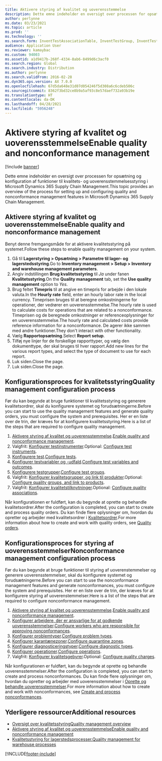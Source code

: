 ```yaml
---
title: Aktivere styring af kvalitet og uoverensstemmelse
description: Dette emne indeholder en oversigt over processen for opsætning og konfiguration af funktioner til kvalitets- og uoverensstemmelsesstyring i Microsoft Dynamics 365 Supply Chain Management.
author: perlynne
ms.date: 03/23/2021
ms.topic: article
ms.prod: ''
ms.technology: ''
ms.search.form: InventTestAssociationTable, InventTestGroup, InventTestItemQualityGroup, InventTestTable, InventTestVariable, InventTestVariableOutcome, InventParameters, InventProblemType, InventProblemTypeSetup, InventQuarantineZone, InventTestDiagnosticType, InventTestReportSetup, SysUserManagement, InventTestRelatedOperations
audience: Application User
ms.reviewer: kamaybac
ms.custom: 94003
ms.assetid: a1d9417b-268f-4334-8ab6-8499d6c3acf0
ms.search.region: Global
ms.search.industry: Distribution
ms.author: perlynne
ms.search.validFrom: 2016-02-28
ms.dyn365.ops.version: AX 7.0.0
ms.openlocfilehash: 67d5da648e31d07d054246f5d308a6c6cdeb506c
ms.sourcegitcommit: 8362f3bd32ce8b9a5af93c8e57daef732a93b19e
ms.translationtype: HT
ms.contentlocale: da-DK
ms.lasthandoff: 04/28/2021
ms.locfileid: "5956248"
---
```

# <a name="enable-quality-and-nonconformance-management"></a><span data-ttu-id="77816-103">Aktivere styring af kvalitet og uoverensstemmelse</span><span class="sxs-lookup"><span data-stu-id="77816-103">Enable quality and nonconformance management</span></span>

[!include [banner](../includes/banner.md)]

<span data-ttu-id="77816-104">Dette emne indeholder en oversigt over processen for opsætning og konfiguration af funktioner til kvalitets- og uoverensstemmelsesstyring i Microsoft Dynamics 365 Supply Chain Management.</span><span class="sxs-lookup"><span data-stu-id="77816-104">This topic provides an overview of the process for setting up and configuring quality and nonconformance management features in Microsoft Dynamics 365 Supply Chain Management.</span></span>

## <a name="enable-quality-and-nonconformance-management"></a><a name="enable-qm"></a><span data-ttu-id="77816-105">Aktivere styring af kvalitet og uoverensstemmelse</span><span class="sxs-lookup"><span data-stu-id="77816-105">Enable quality and nonconformance management</span></span>

<span data-ttu-id="77816-106">Benyt denne fremgangsmåde for at aktivere kvalitetsstyring på systemet.</span><span class="sxs-lookup"><span data-stu-id="77816-106">Follow these steps to enable quality management on your system.</span></span>

1. <span data-ttu-id="77816-107">Gå til **Lagerstyring \> Opsætning \> Parametre til lager- og lagerstedsstyring**.</span><span class="sxs-lookup"><span data-stu-id="77816-107">Go to **Inventory management \> Setup \> Inventory and warehouse management parameters**.</span></span>
1. <span data-ttu-id="77816-108">Angiv indstillingen **Brug kvalitetsstyring** til *Ja* under fanen **Kvalitetsstyring**.</span><span class="sxs-lookup"><span data-stu-id="77816-108">On the **Quality management** tab, set the **Use quality management** option to *Yes*.</span></span>
1. <span data-ttu-id="77816-109">Brug feltet **Timepris** til at angive en timepris for arbejde i den lokale valuta.</span><span class="sxs-lookup"><span data-stu-id="77816-109">In the **Hourly rate** field, enter an hourly labor rate in the local currency.</span></span> <span data-ttu-id="77816-110">Timeprisen bruges til at beregne omkostningerne for operationer, der vedrører en uoverensstemmelse.</span><span class="sxs-lookup"><span data-stu-id="77816-110">The hourly rate is used to calculate costs for operations that are related to a nonconformance.</span></span> <span data-ttu-id="77816-111">Timeprisen og de beregnede omkostninger er referenceoplysninger for en uoverensstemmelse.</span><span class="sxs-lookup"><span data-stu-id="77816-111">The hourly rate and calculated costs provide reference information for a nonconformance.</span></span> <span data-ttu-id="77816-112">De agerer ikke sammen med andre funktioner.</span><span class="sxs-lookup"><span data-stu-id="77816-112">They don't interact with other functionality.</span></span>
1. <span data-ttu-id="77816-113">Vælg **Rapportopsætning**.</span><span class="sxs-lookup"><span data-stu-id="77816-113">Select **Report setup**.</span></span>
1. <span data-ttu-id="77816-114">Tilføj nye linjer for de forskellige rapporttyper, og vælg den dokumenttype, der skal bruges til hver rapport.</span><span class="sxs-lookup"><span data-stu-id="77816-114">Add new lines for the various report types, and select the type of document to use for each report.</span></span>
1. <span data-ttu-id="77816-115">Luk siden.</span><span class="sxs-lookup"><span data-stu-id="77816-115">Close the page.</span></span>
1. <span data-ttu-id="77816-116">Luk siden.</span><span class="sxs-lookup"><span data-stu-id="77816-116">Close the page.</span></span>

## <a name="quality-management-configuration-process"></a><span data-ttu-id="77816-117">Konfigurationsproces for kvalitetsstyring</span><span class="sxs-lookup"><span data-stu-id="77816-117">Quality management configuration process</span></span>

<span data-ttu-id="77816-118">Før du kan begynde at bruge funktioner til kvalitetsstyring og generere kvalitetsordrer, skal du konfigurere systemet og forudsætningerne.</span><span class="sxs-lookup"><span data-stu-id="77816-118">Before you can start to use the quality management features and generate quality orders, you must configure the system and prerequisites.</span></span> <span data-ttu-id="77816-119">Her er en liste over de trin, der kræves for at konfigurere kvalitetsstyring.</span><span class="sxs-lookup"><span data-stu-id="77816-119">Here is a list of the steps that are required to configure quality management.</span></span>

1. <span data-ttu-id="77816-120">[Aktivere styring af kvalitet og uoverensstemmelse](#enable-qm).</span><span class="sxs-lookup"><span data-stu-id="77816-120">[Enable quality and nonconformance management](#enable-qm).</span></span>
1. <span data-ttu-id="77816-121">Valgfrit: [Konfigurer testinstrumenter](quality-test-instruments.md).</span><span class="sxs-lookup"><span data-stu-id="77816-121">Optional: [Configure test instruments](quality-test-instruments.md).</span></span>
1. <span data-ttu-id="77816-122">[Konfigurere test](quality-tests.md).</span><span class="sxs-lookup"><span data-stu-id="77816-122">[Configure tests](quality-tests.md).</span></span>
1. <span data-ttu-id="77816-123">[Konfigurer testvariabler og -udfald](quality-test-variables.md).</span><span class="sxs-lookup"><span data-stu-id="77816-123">[Configure test variables and outcomes](quality-test-variables.md).</span></span>
1. <span data-ttu-id="77816-124">[Konfigurere testgrupper](quality-test-groups.md).</span><span class="sxs-lookup"><span data-stu-id="77816-124">[Configure test groups](quality-test-groups.md).</span></span>
1. <span data-ttu-id="77816-125">Valgfrit: [Konfigurer kvalitetsgrupper, og link til produkter](quality-groups.md).</span><span class="sxs-lookup"><span data-stu-id="77816-125">Optional: [Configure quality groups, and link to products](quality-groups.md).</span></span>
1. <span data-ttu-id="77816-126">Valgfrit: [Konfigurer kvalitetstilknytninger](quality-associations.md).</span><span class="sxs-lookup"><span data-stu-id="77816-126">Optional: [Configure quality associations](quality-associations.md).</span></span>

<span data-ttu-id="77816-127">Når konfigurationen er fuldført, kan du begynde at oprette og behandle kvalitetsordrer.</span><span class="sxs-lookup"><span data-stu-id="77816-127">After the configuration is completed, you can start to create and process quality orders.</span></span> <span data-ttu-id="77816-128">Du kan finde flere oplysninger om, hvordan du opretter og arbejder med kvalitetsordrer i [Kvalitetsordrer](quality-orders.md).</span><span class="sxs-lookup"><span data-stu-id="77816-128">For more information about how to create and work with quality orders, see [Quality orders](quality-orders.md).</span></span>

## <a name="nonconformance-management-configuration-process"></a><span data-ttu-id="77816-129">Konfigurationsproces for styring af uoverensstemmelser</span><span class="sxs-lookup"><span data-stu-id="77816-129">Nonconformance management configuration process</span></span>

<span data-ttu-id="77816-130">Før du kan begynde at bruge funktioner til styring af uoverenstemmelser og generere uoverensstemmelser, skal du konfigurere systemet og forudsætningerne.</span><span class="sxs-lookup"><span data-stu-id="77816-130">Before you can start to use the nonconformance management features and generate nonconformances, you must configure the system and prerequisites.</span></span> <span data-ttu-id="77816-131">Her er en liste over de trin, der kræves for at konfigurere styring af uoverenstemmelser.</span><span class="sxs-lookup"><span data-stu-id="77816-131">Here is a list of the steps that are required to configure nonconformance management.</span></span>

1. <span data-ttu-id="77816-132">[Aktivere styring af kvalitet og uoverensstemmelse](#enable-qm).</span><span class="sxs-lookup"><span data-stu-id="77816-132">[Enable quality and nonconformance management](#enable-qm).</span></span>
1. <span data-ttu-id="77816-133">[Konfigurer arbejdere, der er ansvarlige for at godkende uoverensstemmelser](quality-responsible-workers.md).</span><span class="sxs-lookup"><span data-stu-id="77816-133">[Configure workers who are responsible for approving nonconformances](quality-responsible-workers.md).</span></span>
1. <span data-ttu-id="77816-134">[Konfigurer problemtyper](quality-problem-types.md).</span><span class="sxs-lookup"><span data-stu-id="77816-134">[Configure problem types](quality-problem-types.md).</span></span>
1. <span data-ttu-id="77816-135">[Konfigurer karantænezoner](quality-quarantine-zones.md).</span><span class="sxs-lookup"><span data-stu-id="77816-135">[Configure quarantine zones](quality-quarantine-zones.md).</span></span>
1. <span data-ttu-id="77816-136">[Konfigurer diagnosticeringstyper](quality-diagnostic-types.md).</span><span class="sxs-lookup"><span data-stu-id="77816-136">[Configure diagnostic types](quality-diagnostic-types.md).</span></span>
1. <span data-ttu-id="77816-137">[Konfigurer operationer](quality-operations.md).</span><span class="sxs-lookup"><span data-stu-id="77816-137">[Configure operations](quality-operations.md).</span></span>
1. <span data-ttu-id="77816-138">Valgfrit: [Konfigurer kvalitetsgebyrer](quality-charges.md).</span><span class="sxs-lookup"><span data-stu-id="77816-138">Optional: [Configure quality charges](quality-charges.md).</span></span>

<span data-ttu-id="77816-139">Når konfigurationen er fuldført, kan du begynde at oprette og behandle uoverensstemmelser.</span><span class="sxs-lookup"><span data-stu-id="77816-139">After the configuration is completed, you can start to create and process nonconformances.</span></span> <span data-ttu-id="77816-140">Du kan finde flere oplysninger om, hvordan du opretter og arbejder med uoverensstemmelser i [Oprette og behandle uoverensstemmelser](tasks/create-process-non-conformance.md).</span><span class="sxs-lookup"><span data-stu-id="77816-140">For more information about how to create and work with nonconformances, see [Create and process nonconformances](tasks/create-process-non-conformance.md).</span></span>

## <a name="additional-resources"></a><span data-ttu-id="77816-141">Yderligere ressourcer</span><span class="sxs-lookup"><span data-stu-id="77816-141">Additional resources</span></span>

- [<span data-ttu-id="77816-142">Oversigt over kvalitetsstyring</span><span class="sxs-lookup"><span data-stu-id="77816-142">Quality management overview</span></span>](quality-management-processes.md)
- [<span data-ttu-id="77816-143">Aktivere styring af kvalitet og uoverensstemmelse</span><span class="sxs-lookup"><span data-stu-id="77816-143">Enable quality and nonconformance management</span></span>](enable-quality-management.md)
- [<span data-ttu-id="77816-144">Kvalitetsstyring for lagerstedsprocesser.</span><span class="sxs-lookup"><span data-stu-id="77816-144">Quality management for warehouse processes</span></span>](quality-management-for-warehouses-processes.md)

[!INCLUDE[footer-include](../../includes/footer-banner.md)]

